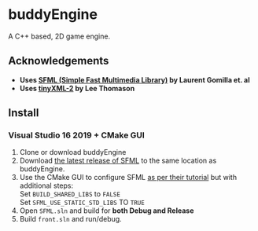 # buddyEngine
A C++ based, 2D game engine.

## Acknowledgements
- <b>Uses [SFML (Simple Fast Multimedia Library)](https://github.com/SFML/SFML) by Laurent Gomilla et. al</b>
- <b>Uses [tinyXML-2](https://github.com/leethomason/tinyxml2) by Lee Thomason</b>
  
## Install
### Visual Studio 16 2019 + CMake GUI 

1. Clone or download buddyEngine
2. Download [the latest release of SFML](https://www.sfml-dev.org/download.php) to the same location as buddyEngine.
3. Use the CMake GUI to configure SFML [as per their tutorial](https://www.sfml-dev.org/tutorials/2.5/compile-with-cmake.php) but with additional steps:<br>
  Set `BUILD_SHARED_LIBS`  to `FALSE`<br>
  Set `SFML_USE_STATIC_STD_LIBS` TO `TRUE`
4. Open `SFML.sln` and build for <b>both Debug and Release</b>
5. Build `front.sln` and run/debug.
